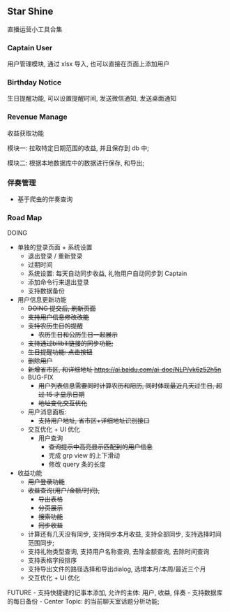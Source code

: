 ## Star Shine

直播运营小工具合集

### Captain User

用户管理模块, 通过 xlsx 导入, 也可以直接在页面上添加用户

### Birthday Notice

生日提醒功能, 可以设置提醒时间, 发送微信通知, 发送桌面通知

### Revenue Manage

收益获取功能

模块一: 拉取特定日期范围的收益, 并且保存到 db 中;

模块二: 根据本地数据库中的数据进行保存, 和导出;

### 伴奏管理

- 基于爬虫的伴奏查询

### Road Map

DOING
- 单独的登录页面 + 系统设置
  - 退出登录 / 重新登录
  - 过期时间
  - 系统设置: 每天自动同步收益, 礼物用户自动同步到 Captain
  - 添加命令行来退出登录
  - 支持数据备份
- 用户信息更新功能
    - ~~DOING 提交后, 刷新页面~~
    - ~~支持用户信息修改改能~~
    - ~~支持农历生日的提醒~~
      - ~~农历生日和公历生日一起展示~~
    - ~~支持通过bilibili链接的同步功能;~~
    - ~~生日提醒功能: 点击按钮~~
    - ~~删除用户~~ 
    - ~~新增省市区, 和详细地址 https://ai.baidu.com/ai-doc/NLP/vk6z52h5n~~
    - BUG-FIX
      - ~~用户列表信息需要同时计算农历和阳历, 同时体现最近几天过生日, 超过 15 才显示日期~~
      - ~~地址变化交互优化~~
    - 用户消息面板:
      - ~~支持用户地址, 省市区+详细地址识别接口~~
    - 交互优化 + UI 优化
      - 用户查询
        - ~~查询提示中高亮显示匹配到的用户信息~~
        - 完成 grp view 的上下滑动
        - 修改 query 条的长度
- 收益功能
    - ~~用户登录功能~~
    - ~~收益查询(用户/金额/时间),~~
      - ~~导出表格~~ 
      - ~~分页展示~~
      - ~~搜索功能~~
      - ~~同步收益~~
    - 计算还有几天没有同步, 支持同步本月收益, 支持全部同步, 支持选择时间范围同步; 
    - 支持礼物类型查询, 支持用户名称查询, 去除金额查询, 去除时间查询
    - 支持表格字段排序
    - 支持导出文件的路径选择和导出dialog, 选增本月/本周/最近三个月
    - 交互优化 + UI 优化

FUTURE
    - 支持快捷键的记事本添加, 允许的主体: 用户, 收益, 伴奏
    - 支持数据库的每日备份
    - Center Topic: 的当前聊天室话题分析功能; 




